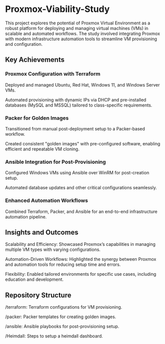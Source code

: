 # Proxmox-Viability-Study

This project explores the potential of Proxmox Virtual Environment as a robust platform for deploying and managing virtual machines (VMs) in scalable and automated workflows. The study involved integrating Proxmox with modern infrastructure automation tools to streamline VM provisioning and configuration.

## Key Achievements
### Proxmox Configuration with Terraform

Deployed and managed Ubuntu, Red Hat, Windows 11, and Windows Server VMs.

Automated provisioning with dynamic IPs via DHCP and pre-installed databases (MySQL and MSSQL) tailored to class-specific requirements.

 ### Packer for Golden Images

Transitioned from manual post-deployment setup to a Packer-based workflow.

Created consistent "golden images" with pre-configured software, enabling efficient and repeatable VM cloning.

### Ansible Integration for Post-Provisioning

Configured Windows VMs using Ansible over WinRM for post-creation setup.

Automated database updates and other critical configurations seamlessly.

### Enhanced Automation Workflows

Combined Terraform, Packer, and Ansible for an end-to-end infrastructure automation pipeline.

## Insights and Outcomes
Scalability and Efficiency: Showcased Proxmox’s capabilities in managing multiple VM types with varying configurations.

Automation-Driven Workflows: Highlighted the synergy between Proxmox and automation tools for reducing setup time and errors.

Flexibility: Enabled tailored environments for specific use cases, including education and development.

## Repository Structure

/terraform: Terraform configurations for VM provisioning.

/packer: Packer templates for creating golden images.

/ansible: Ansible playbooks for post-provisioning setup.

/Heimdall: Steps to setup a heimdall dashboard.
